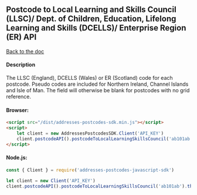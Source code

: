 ## Postcode to Local Learning and Skills Council (LLSC)/ Dept. of Children, Education, Lifelong Learning and Skills (DCELLS)/ Enterprise Region (ER) API

[Back to the doc](../README.md)

#### Description

The LLSC (England), DCELLS (Wales) or ER (Scotland) code for each postcode. Pseudo codes are included for Northern Ireland, Channel Islands and Isle of Man. The field will otherwise be blank for postcodes with no grid reference.

#### Browser:

```html
<script src="/dist/addresses-postcodes-sdk.min.js"></script>
<script>
    let client = new AddressesPostcodesSDK.Client('API_KEY')
    client.postcodeAPI().postcodeToLocalLearningSkillsCouncil('ab101ab').then(response => { console.log(response) })
</script>
```

#### Node.js:

```js
const { Client } = require('addresses-postcodes-javascript-sdk')

let client = new Client('API_KEY')
client.postcodeAPI().postcodeToLocalLearningSkillsCouncil('ab101ab').then(response => { console.log(response) })
```
